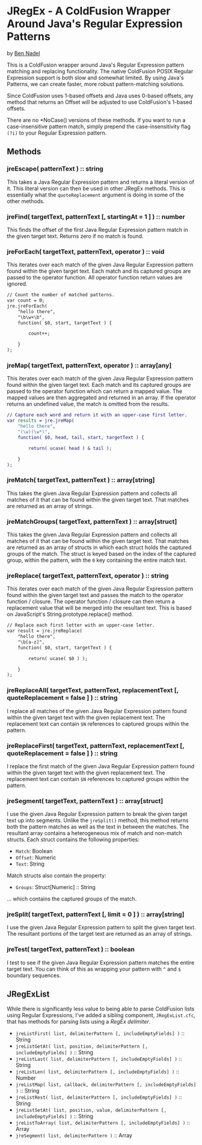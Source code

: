 
# JRegEx - A ColdFusion Wrapper Around Java's Regular Expression Patterns

by [Ben Nadel][bennadel]

This is a ColdFusion wrapper around Java's Regular Expression pattern matching and
replacing functionality. The native ColdFusion POSIX Regular Expression support is both
slow and somewhat limited. By using Java's Patterns, we can create faster, more robust
pattern-matching solutions.

Since ColdFusion uses 1-based offsets and Java uses 0-based offsets, any method that 
returns an Offset will be adjusted to use ColdFusion's 1-based offsets.

There are no *NoCase() versions of these methods. If you want to run a case-insensitive
pattern match, simply prepend the case-insensitivity flag `(?i)` to your Regular 
Expression pattern.

## Methods

### jreEscape( patternText ) :: string

This takes a Java Regular Expression pattern and returns a literal version of it. This 
literal version can then be used in other JRegEx methods. This is essentially what the 
`quoteReplacement` argument is doing in some of the other methods.

### jreFind( targetText, patternText [, startingAt = 1 ] ) :: number

This finds the offset of the first Java Regular Expression pattern match in the given 
target text. Returns zero if no match is found.

### jreForEach( targetText, patternText, operator ) :: void

This iterates over each match of the given Java Regular Expression pattern found within 
the given target text. Each match and its captured groups are passed to the operator 
function. All operator function return values are ignored.

```cfc
// Count the number of matched patterns.
var count = 0;
jre.jreForEach(
	"hello there",
	"\b\w+\b",
	function( $0, start, targetText ) {

		count++;

	}
);
```

### jreMap( targetText, patternText, operator ) :: array[any]

This iterates over each match of the given Java Regular Expression pattern found within 
the given target text. Each match and its captured groups are passed to the operator 
function which can return a mapped value. The mapped values are then aggregated and 
returned in an array. If the operator returns an undefined value, the match is omitted
from the results.

```cfc
// Capture each word and return it with an upper-case first letter.
var results = jre.jreMap(
	"hello there",
	"(\w)(\w*)",
	function( $0, head, tail, start, targetText ) {

		return( ucase( head ) & tail );

	}
);
```

### jreMatch( targetText, patternText ) :: array[string]

This takes the given Java Regular Expression pattern and collects all matches of it 
that can be found within the given target text. That matches are returned as an array
of strings.

### jreMatchGroups( targetText, patternText ) :: array[struct]

This takes the given Java Regular Expression pattern and collects all matches of it 
that can be found within the given target text. That matches are returned as an array
of structs in which each struct holds the captured groups of the match. The struct is
keyed based on the index of the captured group, within the pattern, with the `0` key 
containing the entire match text.

### jreReplace( targetText, patternText, operator ) :: string

This iterates over each match of the given Java Regular Expression pattern found within
the given target text and passes the match to the operator function / closure. The 
operator function / closure can then return a replacement value that will be merged into
the resultant text. This is based on JavaScript's String.prototype.replace() method.

```cfc
// Replace each first letter with an upper-case letter.
var result = jre.jreReplace(
	"hello there",
	"\b[a-z]",
	function( $0, start, targetText ) {

		return( ucase( $0 ) );

	}
);
```

### jreReplaceAll( targetText, patternText, replacementText [, quoteReplacement = false ] ) :: string

I replace all matches of the given Java Regular Expression pattern found within the given
target text with the given replacement text. The replacement text can contain `$N` 
references to captured groups within the pattern.

### jreReplaceFirst( targetText, patternText, replacementText [, quoteReplacement = false ] ) :: string

I replace the first match of the given Java Regular Expression pattern found within the 
given target text with the given replacement text. The replacement text can contain `$N`
references to captured groups within the pattern.

### jreSegment( targetText, patternText ) :: array[struct]

I use the given Java Regular Expression pattern to break the given target text up into 
segments. Unlike the `jreSplit()` method, this method returns both the pattern matches as
well as the text in between the matches. The resultant array contains a heterogeneous mix
of match and non-match structs. Each struct contains the following properties:

* `Match`: Boolean
* `Offset`: Numeric
* `Text`: String

Match structs also contain the property:

* `Groups`: Struct[Numeric] :: String

... which contains the captured groups of the match.

### jreSplit( targetText, patternText [, limit = 0 ] ) :: array[string]

I use the given Java Regular Expression pattern to split the given target text. The 
resultant portions of the target text are returned as an array of strings.

### jreTest( targetText, patternText ) :: boolean

I test to see if the given Java Regular Expression pattern matches the entire target 
text. You can think of this as wrapping your pattern with `^` and `$` boundary sequences.

## JRegExList

While there is significantly less value to being able to parse ColdFusion lists using Regular Expressions, I've added a sibling component, `JRegExList.cfc`, that has methods for parsing lists using a _RegEx delimiter_.

* `jreListFirst( list, delimiterPattern [, includeEmptyFields] )` :: String
* `jreListGetAt( list, position, delimiterPattern [, includeEmptyFields] )` :: String
* `jreListLast( list, delimiterPattern [, includeEmptyFields] )` :: String
* `jreListLen( list, delimiterPattern [, includeEmptyFields] )` :: Number
* `jreListMap( list, callback, delimiterPattern [, includeEmptyFields] )` :: String
* `jreListRest( list, delimiterPattern [, includeEmptyFields] )` :: String
* `jreListSetAt( list, position, value, delimiterPattern [, includeEmptyFields] )` :: String
* `jreListToArray( list, delimiterPattern [, includeEmptyFields] )` :: Array
* `jreSegment( list, delimiterPattern )` :: Array


[bennadel]: https://www.bennadel.com/
